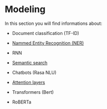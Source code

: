 # Modeling

In this section you will find informations about:

  - Document classification (TF-ID)
    
  - [Nammed Entity Recognition (NER)](./nammed_entity_recognition.ipynb)
    
  - RNN
    
  - [Semantic search](./semantic_search.ipynb)
    
  - Chatbots (Rasa NLU)
    
  - [Attention layers](./attention_layers.ipynb)
    
  - Transformers (Bert)
    
  - RoBERTa
